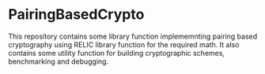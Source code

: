 # PairingBasedCrypto

This repository contains some library function implememnting pairing based cryptography using RELIC library function for the required math. 
It also contains some utility function for building cryptographic schemes, benchmarking and debugging.
